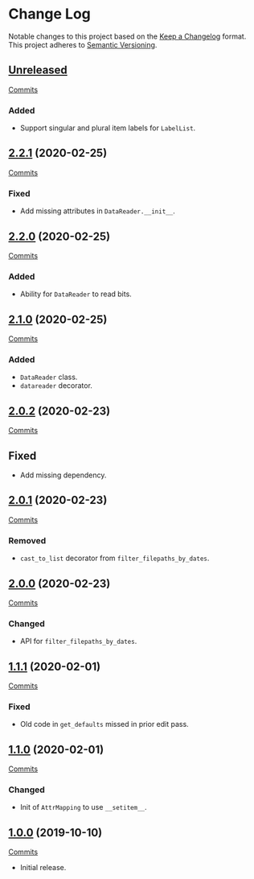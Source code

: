 # Change Log

Notable changes to this project based on the [Keep a Changelog](https://keepachangelog.com) format.
This project adheres to [Semantic Versioning](https://semver.org).


## [Unreleased](https://github.com/thebigmunch/tbm-utils/tree/master)

[Commits](https://github.com/thebigmunch/tbm-utils/compare/2.2.1...master)


### Added

* Support singular and plural item labels for ``LabelList``.


## [2.2.1](https://github.com/thebigmunch/tbm-utils/releases/tag/2.2.1) (2020-02-25)

[Commits](https://github.com/thebigmunch/tbm-utils/compare/2.2.0...2.2.1)

### Fixed

* Add missing attributes in ``DataReader.__init__``.


## [2.2.0](https://github.com/thebigmunch/tbm-utils/releases/tag/2.2.0) (2020-02-25)

[Commits](https://github.com/thebigmunch/tbm-utils/compare/2.1.0...2.2.0)

### Added

* Ability for ``DataReader`` to read bits.


## [2.1.0](https://github.com/thebigmunch/tbm-utils/releases/tag/2.1.0) (2020-02-25)

[Commits](https://github.com/thebigmunch/tbm-utils/compare/2.0.2...2.1.0)

### Added

* ``DataReader`` class.
* ``datareader`` decorator.


## [2.0.2](https://github.com/thebigmunch/tbm-utils/releases/tag/2.0.2) (2020-02-23)

[Commits](https://github.com/thebigmunch/tbm-utils/compare/2.0.1...2.0.2)

## Fixed

* Add missing dependency.


## [2.0.1](https://github.com/thebigmunch/tbm-utils/releases/tag/2.0.1) (2020-02-23)

[Commits](https://github.com/thebigmunch/tbm-utils/compare/2.0.0...2.0.1)

### Removed

* ``cast_to_list`` decorator from ``filter_filepaths_by_dates``.


## [2.0.0](https://github.com/thebigmunch/tbm-utils/releases/tag/2.0.0) (2020-02-23)

[Commits](https://github.com/thebigmunch/tbm-utils/compare/1.1.1...2.0.0)

### Changed

* API for ``filter_filepaths_by_dates``.


## [1.1.1](https://github.com/thebigmunch/tbm-utils/releases/tag/1.1.1) (2020-02-01)

[Commits](https://github.com/thebigmunch/tbm-utils/compare/1.1.0...1.1.1)

### Fixed

* Old code in ``get_defaults`` missed in prior edit pass.


## [1.1.0](https://github.com/thebigmunch/tbm-utils/releases/tag/1.1.0) (2020-02-01)

[Commits](https://github.com/thebigmunch/tbm-utils/compare/1.0.0...1.1.0)

### Changed

* Init of ``AttrMapping`` to use ``__setitem__``.


## [1.0.0](https://github.com/thebigmunch/tbm-utils/releases/tag/1.0.0) (2019-10-10)

[Commits](https://github.com/thebigmunch/tbm-utils/commit/cf46bd09ee883e9e82d5b9f584c7f910675d18f6)

* Initial release.
